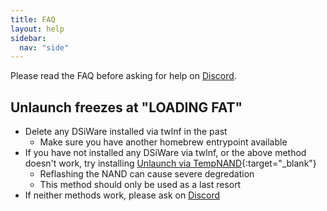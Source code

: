 ```yaml
---
title: FAQ
layout: help
sidebar:
  nav: "side"
---
```


Please read the FAQ before asking for help on [Discord](/help/discord).

## Unlaunch freezes at "LOADING FAT"

- Delete any DSiWare installed via twlnf in the past
  - Make sure you have another homebrew entrypoint available
- If you have not installed any DSiWare via twlnf, or the above method doesn't work, try installing [Unlaunch via TempNAND](https://dsiguide.me/unlaunch_(TempNand)){:target="_blank"}
  - Reflashing the NAND can cause severe degredation
  - This method should only be used as a last resort
- If neither methods work, please ask on [Discord](/help/discord)
